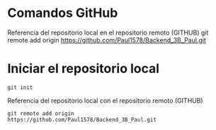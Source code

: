 # Comandos GitHub
Referencia del repositorio local en el repositorio remoto (GITHUB)
git remote add origin https://github.com/Paul1578/Backend_3B_Paul.git

# Iniciar el repositorio local
```
git init
``` 
Referencia del repositorio local con el repositorio remoto (GITHUB)
````
git remote add origin
https://github.com/Paul1578/Backend_3B_Paul.git
````
